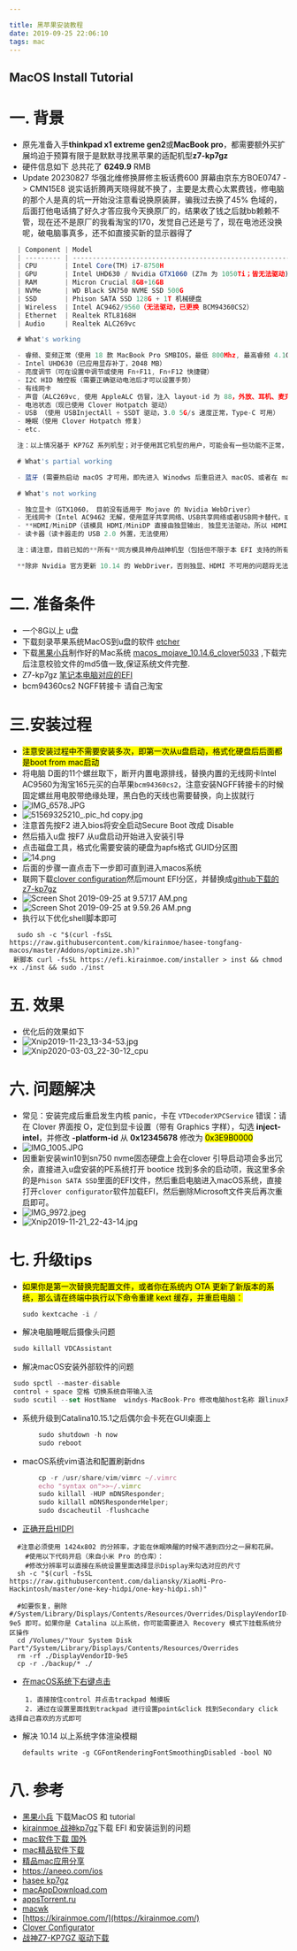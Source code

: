```yaml
---

title: 黑苹果安装教程
date: 2019-09-25 22:06:10
tags: mac
---
```

MacOS Install Tutorial
---
# 一. 背景

* 原先准备入手**thinkpad x1 extreme gen2**或**MacBook pro**，都需要额外买扩展坞迫于预算有限于是默默寻找黑苹果的适配机型**z7-kp7gz**
  <!--more-->
* 硬件信息如下 总共花了 **6249.9** RMB
* Update 20230827 华强北维修换屏修主板话费600 屏幕由京东方BOE0747 -> CMN15E8 说实话折腾两天晓得就不换了，主要是太费心太累费钱，修电脑的那个人是真的坑一开始没注意看说换原装屏，骗我过去换了45% 色域的，后面打他电话搞了好久才答应我今天换原厂的，结果收了钱之后就bb赖赖不管，现在还不是原厂的我看淘宝的170，发觉自己还是亏了，现在电池还没换呢，破电脑事真多，还不如直接买新的显示器得了
```javascript
  | Component | Model                                                        |
  | --------- | ------------------------------------------------------------ |
  | CPU       | Intel Core(TM) i7-8750H                                      |
  | GPU       | Intel UHD630 / Nvidia GTX1060 (Z7m 为 1050Ti；皆无法驱动)       |
  | RAM       | Micron Crucial 8GB+16GB                                       |
  | NVMe      | WD Black SN750 NVME SSD 500G                                  |
  | SSD       | Phison SATA SSD 128G + 1T 机械硬盘                             |
  | Wireless  | Intel AC9462/9560（无法驱动，已更换 BCM94360CS2）                |
  | Ethernet  | Realtek RTL8168H                                             |
  | Audio     | Realtek ALC269vc                                             |

  # What's working

  - 睿频、变频正常（使用 18 款 MacBook Pro SMBIOS，最低 800Mhz, 最高睿频 4.1GHz）
  - Intel UHD630（已应用显存补丁，2048 MB）
  - 亮度调节（可在设置中调节或使用 Fn+F11, Fn+F12 快捷键）
  - I2C HID 触控板（需要正确驱动电池后才可以设置手势）
  - 有线网卡
  - 声音（ALC269vc, 使用 AppleALC 仿冒，注入 layout-id 为 88，外放、耳机、麦克风全部正常）
  - 电池状态（现已使用 Clover Hotpatch 驱动）
  - USB （使用 USBInjectAll + SSDT 驱动，3.0 5G/s 速度正常，Type-C 可用）
  - 睡眠（使用 Clover Hotpatch 修复）
  - etc.

  注：以上情况基于 KP7GZ 系列机型；对于使用其它机型的用户，可能会有一些功能不正常，请用户测试后反馈。

  # What's partial working

  - 蓝牙 (需要热启动 macOS 才可用，即先进入 Winodws 后重启进入 macOS、或者在 macOS 下使用虚拟机模拟热启动过程，不支持 AirDrop.)

  # What's not working

  - 独立显卡（GTX1060， 目前没有适用于 Mojave 的 Nvidia WebDriver）
  - 无线网卡（Intel AC9462 无解，使用蓝牙共享网络、USB共享网络或者USB网卡替代，或更换无线网卡）
  - **HDMI/MiniDP（该模具 HDMI/MiniDP 直接由独显输出, 独显无法驱动，所以 HDMI/MiniDP 也无法使用）**
  - 读卡器（读卡器走的 USB 2.0 外置，无法使用）

  注：请注意，目前已知的**所有**同方模具神舟战神机型（包括但不限于本 EFI 支持的所有机型），自带的 Nvidia 显卡 (无论是 1050Ti, 1060 或所有 GTX 16/RTX 20 系显卡) ，在 10.13.6 版本下**皆无法被正常识别并驱动**。目前针对此问题没有任何解决方案。我们建议不要把大好青春浪费在研究驱动独显上。关于外接显示器的解决方案，请参见硬件兼容性报告。

  **除非 Nvidia 官方更新 10.14 的 WebDriver，否则独显、HDMI 不可用的问题将无法解决，请避免再提类似的 issues.**
```
# 二. 准备条件

* 一个8G以上 u盘
* 下载刻录苹果系统MacOS到u盘的软件 [etcher](https://www.balena.io/etcher/)
* 下载[黑果小兵](https://blog.daliansky.net/macOS-Mojave-10.14.6-18G87-Release-version-with-Clover-5033-original-image.html)制作好的Mac系统 [macos_mojave_10.14.6_clover5033](https://mirrors.dtops.cc/iso/MacOS/daliansky_macos/)  ,下载完后注意校验文件的md5值一致,保证系统文件完整.
* Z7-kp7gz [笔记本电脑对应的EFI](https://github.com/kirainmoe/hasee-tongfang-macos)
* bcm94360cs2 NGFF转接卡 请自己淘宝

# 三.安装过程

* <font style="color:black; background:yellow">注意安装过程中不需要安装多次，即第一次从u盘启动，格式化硬盘后后面都是boot from mac启动</font>
* 将电脑 D面的11个螺丝取下，断开内置电源排线，替换内置的无线网卡Intel AC9560为淘宝165元买的白苹果`bcm94360cs2`，注意安装NGFF转接卡的时候固定螺丝用电胶带绝缘处理，黑白色的天线也需要替换，向上拔就行
* ![IMG_6578.JPG](https://i.loli.net/2019/09/24/A1YPOstH7yBRUCN.jpg)
* ![51569325210_.pic_hd copy.jpg](https://i.loli.net/2019/09/25/XIdeuJBRcy4pjri.jpg)
* 注意首先按F2 进入bios将安全启动Secure Boot 改成 Disable
* 然后插入u盘 按F7 从u盘启动开始进入安装引导
* 点击磁盘工具，格式化需要安装的硬盘为apfs格式 GUID分区图
* ![14.png](https://i.loli.net/2019/09/24/WBDbdaNM596Ei1o.png)
* 后面的步骤一直点击下一步即可直到进入macos系统
* 联网下载[clover configuration](https://github.com/codewindy/mac_soft/blob/master/Clover%20Configurator.zip)然后mount EFI分区，并替换成[github下载的z7-kp7gz](https://github.com/kirainmoe/hasee-tongfang-macos/releases/download/latest/kp7gz.zip)
* ![Screen Shot 2019-09-25 at 9.57.17 AM.png](https://i.loli.net/2019/09/25/MunhEyB5LPKVsji.png)
* ![Screen Shot 2019-09-25 at 9.59.26 AM.png](https://i.loli.net/2019/09/25/Mn6pEXtsLx2wFcW.png)
* 执行以下优化shell脚本即可
```shell
  sudo sh -c "$(curl -fsSL https://raw.githubusercontent.com/kirainmoe/hasee-tongfang-macos/master/Addons/optimize.sh)"
 新脚本 curl -fsSL https://efi.kirainmoe.com/installer > inst && chmod +x ./inst && sudo ./inst
```

# 五. 效果

* 优化后的效果如下
* ![Xnip2019-11-23_13-34-53.jpg](https://i.loli.net/2019/12/16/NTlkZQPOjeUH8nB.jpg)
* ![Xnip2020-03-03_22-30-12_cpu](https://i.loli.net/2020/03/10/qoLNDKrF1BUXvjg.jpg)
# 六. 问题解决

* 常见：安装完成后重启发生内核 panic，卡在 `VTDecoderXPCService` 错误：请在 Clover 界面按 O，定位到显卡设置（带有 Graphics 字样），勾选 **inject-intel**，并修改 **-platform-id** 从 **0x12345678** 修改为 <font style="color:black; background:yellow">0x3E9B0000</font>
* ![IMG_1005.JPG](https://i.loli.net/2019/09/25/DicFNPE1T6hbzLx.jpg)
* 因重新安装win10到sn750 nvme固态硬盘上会在clover 引导启动项会多出冗余，直接进入u盘安装的PE系统打开 bootice 找到多余的启动项，我这里多余的是`Phison SATA SSD`里面的EFI文件，然后重启电脑进入macOS系统，直接打开`clover configurator`软件加载EFI，然后删除Microsoft文件夹后再次重启即可。
* ![IMG_9972.jpeg](https://i.loli.net/2019/11/20/EVbGyz3jLYalPcq.jpg)
* ![Xnip2019-11-21_22-43-14.jpg](https://i.loli.net/2019/11/21/Ot82967gcQGFPWJ.jpg)


# 七. 升级tips

* <font style="color:black; background:yellow">如果你是第一次替换完配置文件，或者你在系统内 OTA 更新了新版本的系统，那么请在终端中执行以下命令重建 kext 缓存，并重启电脑：</font>
  ```javascript
  sudo kextcache -i /
  ```
* 解决电脑睡眠后摄像头问题
 ```javascript
  sudo killall VDCAssistant
 ```
* 解决macOS安装外部软件的问题
 ```javascript
  sudo spctl --master-disable
  control + space 空格 切换系统自带输入法
  sudo scutil --set HostName  windys-MacBook-Pro 修改电脑host名称 跟linux系统修改不同
 ```
* 系统升级到Catalina10.15.1之后偶尔会卡死在GUI桌面上
  ```javascript
      sudo shutdown -h now  
      sudo reboot
  ```
* macOS系统vim语法和配置刷新dns
  ```javascript
      cp -r /usr/share/vim/vimrc ~/.vimrc
      echo "syntax on">>~/.vimrc
      sudo killall -HUP mDNSResponder;
      sudo killall mDNSResponderHelper;
      sudo dscacheutil -flushcache
  ```
* [正确开启HIDPI](https://hackintosh.kirainmoe.com/an-zhuang-hou/chang-yong-ming-ling-he-you-hua#zheng-que-kai-qi-hidpi)
  
```shell
  #注意必须使用 1424x802 的分辨率，才能在休眠唤醒的时候不遇到四分之一屏和花屏。
    #使用以下代码开启（来自小米 Pro 的仓库）：
    #修改分辨率可以直接在系统设置里面选择显示Display来勾选对应的尺寸
  sh -c "$(curl -fsSL https://raw.githubusercontent.com/daliansky/XiaoMi-Pro-Hackintosh/master/one-key-hidpi/one-key-hidpi.sh)"

  #如要恢复，删除 #/System/Library/Displays/Contents/Resources/Overrides/DisplayVendorID-9e5 即可。如果你是 Catalina 以上系统，你可能需要进入 Recovery 模式下挂载系统分区操作
  cd /Volumes/"Your System Disk Part"/System/Library/Displays/Contents/Resources/Overrides
  rm -rf ./DisplayVendorID-9e5
  cp -r ./backup/* ./
```
* [在macOS系统下右键点击](https://zh.wikihow.com/%E5%9C%A8Mac%E4%B8%8A%E5%8F%B3%E9%94%AE%E7%82%B9%E5%87%BB) 
```shell
    1. 直接按住control 并点击trackpad 触摸板
    2. 通过在设置里面找到trackpad 进行设置point&click 找到Secondary click 选择自己喜欢的方式即可
```
* 解决 10.14 以上系统字体渲染模糊
  ```shell
  defaults write -g CGFontRenderingFontSmoothingDisabled -bool NO
  ```


# 八. 参考
* [黑果小兵](https://blog.daliansky.net/) 下载MacOS 和 tutorial
* [kirainmoe 战神kp7gz](https://github.com/kirainmoe/hasee-tongfang-macos)下载 EFI 和安装运到的问题
* [mac软件下载 国外](https://macdownload.org/) 
* [mac精品软件下载](https://macwk.com/)
* [精品mac应用分享](https://xclient.info/)
* [https://aneeo.com/ios ](https://aneeo.com/ios)
* [hasee kp7gz](http://en.haseecomputer.com/PC/detail_1078.html)
* [macAppDownload.com](https://www.macappdownload.com/cleanmymac-x/)
* [appsTorrent.ru](https://www.appstorrent.ru/programs/)
* [macwk](https://macwk.com/)
* [https://kirainmoe.com/](https://kirainmoe.com/)
* [Clover Configurator](https://mackie100projects.altervista.org/)
* [战神Z7-KP7GZ 驱动下载](http://www.hasee.com/Chinese/drivers/drivers/index.php/Download/Index/model.html?id=525)
